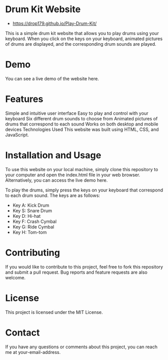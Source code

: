# Drum Kit Website

* https://drop179.github.io/Play-Drum-Kit/

This is a simple drum kit website that allows you to play drums using your keyboard. When you click on the keys on your keyboard, animated pictures of drums are displayed, and the corresponding drum sounds are played.

# Demo

You can see a live demo of the website here.

# Features

Simple and intuitive user interface
Easy to play and control with your keyboard
Six different drum sounds to choose from
Animated pictures of drums that correspond to each sound
Works on both desktop and mobile devices
Technologies Used
This website was built using HTML, CSS, and JavaScript.

# Installation and Usage

To use this website on your local machine, simply clone this repository to your computer and open the index.html file in your web browser. Alternatively, you can access the live demo here.

To play the drums, simply press the keys on your keyboard that correspond to each drum sound. The keys are as follows:

- Key A: Kick Drum
- Key S: Snare Drum
- Key D: Hi-hat
- Key F: Crash Cymbal
- Key G: Ride Cymbal
- Key H: Tom-tom

# Contributing

If you would like to contribute to this project, feel free to fork this repository and submit a pull request. Bug reports and feature requests are also welcome.

# License

This project is licensed under the MIT License.

# Contact

If you have any questions or comments about this project, you can reach me at your-email-address.
